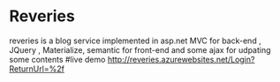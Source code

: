 # Reveries
reveries is a blog service implemented in asp.net MVC for back-end , JQuery , Materialize, semantic for front-end and some ajax for udpating some contents
#live demo
http://reveries.azurewebsites.net/Login?ReturnUrl=%2f
